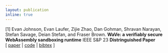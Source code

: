 ```yaml
---
layout: publication
inline: true
---
```


<tr valign="top">
<td class="bibtexnumber" align="right">
[1]
</td>
<td class="bibtexitem">
Evan Johnson, Evan Laufer, Zijie Zhao, Dan Gohman, Shravan Narayan, Stefan Savage, Deian Stefan, and Fraser Brown.
<b>WaVe: a verifiably secure WebAssembly sandboxing runtime</b>
IEEE S&P 23 
<b> Distringuished Paper </b><br> 
[ 
<a href="https://cseweb.ucsd.edu/~dstefan/pubs/johnson:2023:wave.pdf">paper</a>
 | 
<a href="https://github.com/PLSysSec/wave">code</a>
 |
<a href="https://cseweb.ucsd.edu/~dstefan/pubs/johnson:2023:wave.bib">bibtex</a>
]

</td>
</tr>
